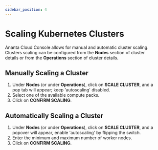 ```yaml
---
sidebar_position: 4
---
```

# Scaling Kubernetes Clusters

Ananta Cloud Console allows for manual and automatic cluster scaling. Clusters scaling can be configured from the **Nodes** section of cluster details or from the **Operations** section of cluster details.
## Manually Scaling a Cluster

1. Under **Nodes** (or under **Operations**), click on **SCALE CLUSTER**, and a pop tab will appear; keep 'autoscaling' disabled.
2. Select one of the available compute packs.
3. Click on **CONFIRM SCALING**.
## Automatically Scaling a Cluster

1. Under **Nodes** (or under **Operations**), click on **SCALE CLUSTER**, and a popover will appear, enable 'autoscaling' by flipping the switch.
2. Enter the minimum and maximum number of worker nodes.
3. Click on **CONFIRM SCALING**.

